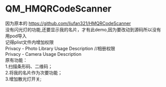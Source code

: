 # QM_HMQRCodeScanner
因为原本的  https://github.com/liufan321/HMQRCodeScanner  
没有闪光灯的功能,还要显示我的名片，才有此demo,因为要改动到源码所以没有用pod导入  
记得plist文件内增加权限  
Privacy - Photo Library Usage Description //相册权限  
Privacy - Camera Usage Description  
原有功能：  
1.扫描条形码、二维码；  
2.将我的名片作为次要功能；  
3.增加散光灯开关;  
